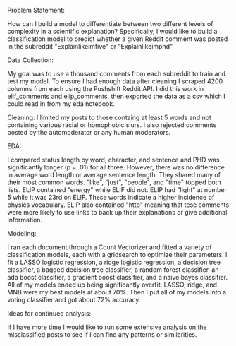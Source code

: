 Problem Statement:

How can I build a model to differentiate between two different levels of complexity in a scientific explanation? Specifically, I would like to build a classification model to predict whether a given Reddit comment was posted in the subreddit "Explainlikeimfive" or "Explainlikeimphd"


Data Collection:

My goal was to use a thousand comments from each subreddit to train and test my model. To ensure I had enough data after cleaning I scraped 4200 columns from each using the Pushshift Reddit API. I did this work in elif_comments and elip_comments, then exported the data as a csv which I could read in from my eda notebook.



Cleaning:
I limited my posts to those containg at least 5 words and not containing various racial or homophobic slurs. I also rejected comments posted by the automoderator or any human moderators. 


EDA:

I compared status length by word, character, and sentence and PHD was significantly longer (p = .01) for all three. However, there was no difference in average word length or average sentence length. They shared many of their most common words. "like", "just", "people", and "time" topped both lists. ELIP contained "energy" while ELIF did not. ELIP had "light" at number 5 while it was 23rd on ELIF. These words indicate a higher incidence of physics vocabulary. ELIP also contained "http" meaning that tese comments were more likely to use links to back up their explanations or give additional information.


Modeling:

I ran each document through a Count Vectorizer and fitted a variety of classification models, each with a gridsearch to optimize their parameters. I fit a LASSO logistic regression, a ridge logistic regression, a decision tree classifier, a bagged decision tree classifier, a random forest classifier, an ada boost classifier, a gradient boost classifier, and a naive bayes classifier. All of my models ended up being significantly overfit. LASSO, ridge, and MNB were my best models at about 70%. Then I put all of my models into a voting classifier and got about 72% accuracy.


Ideas for continued analysis:

If I have more time I would like to run some extensive analysis on the misclassified posts to see if I can find any patterns or similarities.
